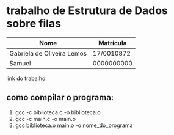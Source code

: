 # trabalho de Estrutura de Dados sobre filas

| Nome  | Matrícula |
| ------------ | ------------ |
|  Gabriela de Oliveira Lemos | 17/0010872  |
|  Samuel | 0000000000  |

[link do trabalho](http://www.johnlenongardenghi.com.br/courses/2019_2/eda1/trabalho1.pdf)

## como compilar o programa:
1. gcc -c biblioteca.c -o biblioteca.o
2. gcc -c main.c -o main.o
3. gcc biblioteca.o main.o -o nome_do_programa

